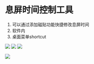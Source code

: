 # 息屏时间控制工具

1. 可以通过添加磁贴功能快捷修改息屏时间
2. 软件内
3. 桌面菜单shortcut

![](images/1.png)
![](images/2.png)
![](images/3.png)

![](images/4.png)